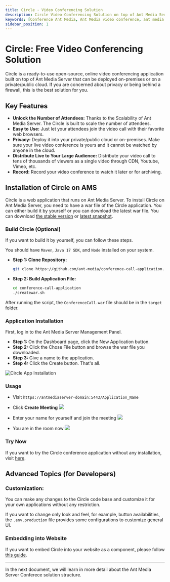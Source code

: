 ```yaml
---
title: Circle - Video Conferencing Solution
description: Circle Video Conferencing Solution on top of Ant Media Server
keywords: [Conference Ant Media, Ant Media video conference, ant media conferencing, Circle]
sidebar_position: 1
---
```


# Circle: Free Video Conferencing Solution

Circle is a ready-to-use open-source, online video conferencing application built on top of Ant Media Server that can be deployed on-premises or on a private/public cloud. If you are concerned about privacy or being behind a firewall, this is the best solution for you.

## Key Features

* **Unlock the Number of Attendees:** Thanks to the Scalability of Ant Media Server. The Circle is built to scale the number of attendees.
* **Easy to Use:** Just let your attendees join the video call with their favorite web browsers.
* **Privacy:** Deploy it into your private/public cloud or on-premises. Make sure your live video conference is yours and it cannot be watched by anyone in the cloud.
* **Distribute Live to Your Large Audience:** Distribute your video call to tens of thousands of viewers as a single video through CDN, Youtube, Vimeo, etc.
* **Record:** Record your video conference to watch it later or for archiving.

## Installation of Circle on AMS

Circle is a web application that runs on Ant Media Server. To install Circle on Ant Media Server, you need to have a war file of the Circle application. You can either build it by yourself or you can download the latest war file. You can download [the stable version](https://github.com/ant-media/conference-call-application/releases) or [latest snapshot](https://oss.sonatype.org/#nexus-search;gav~io.antmedia.webrtc~ConferenceCall~~~~kw,versionexpand).

### Build Circle (Optional)

If you want to build it by yourself, you can follow these steps. 

You should have `Maven`, `Java 17 SDK`, and `Node` installed on your system.

* **Step 1: Clone Repository:**

  ```bash
  git clone https://github.com/ant-media/conference-call-application.git
  ```
  
* **Step 2: Build Application File:**

  ```bash
  cd conference-call-application
  ./createwar.sh
  ```

After running the script, the `ConferenceCall.war` file should be in the `target` folder.

### Application Installation

First, log in to the Ant Media Server Management Panel.

* **Step 1:** On the Dashboard page, click the New Application button.
* **Step 2:** Click the Chose File button and browse the war file you downloaded.
* **Step 3:** Give a name to the application.
* **Step 4:** Click the Create button. That's all.

![Circle App Installation](@site/static/img/conference/circle/circle-app-installation.png)

### Usage

* Visit `https://antmediaserver-domain:5443/Application_Name`

* Click **Create Meeting**
  ![](@site/static/img/conference/circle/circle-room-creation.png)
  
* Enter your name for yourself and join the meeting
  ![](@site/static/img/conference/circle/circle-room-entrance.png)
  
* You are in the room now
  ![](@site/static/img/conference/circle/circle-room.png)

### Try Now

If you want to try the Circle conference application without any installation, visit [here](https://meet.antmedia.io/Conference).

## Advanced Topics (for Developers)

### Customization:

You can make any changes to the Circle code base and customize it for your own applications without any restriction.

If you want to change only look and feel, for example, button availabilities, the ⁣`.env.production` file provides some configurations to customize general UI.

### Embedding into Website

If you want to embed Circle into your website as a component, please follow [this guide](https://antmedia.io/docs/guides/developing-antmedia-server/circle-component-usage/).

----------

In the next document, we will learn in more detail about the Ant Media Server Conferece solution structure.
